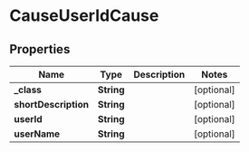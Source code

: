 

# CauseUserIdCause

## Properties

Name | Type | Description | Notes
------------ | ------------- | ------------- | -------------
**_class** | **String** |  |  [optional]
**shortDescription** | **String** |  |  [optional]
**userId** | **String** |  |  [optional]
**userName** | **String** |  |  [optional]




